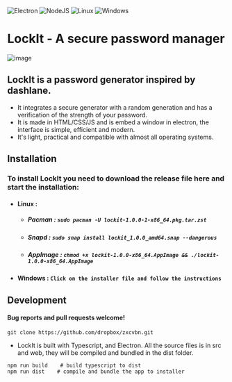 ![Electron](https://img.shields.io/badge/Electron-2B2E3A?style=for-the-badge&logo=electron&logoColor=9FEAF9)
![NodeJS](https://img.shields.io/badge/Node.js-339933?style=for-the-badge&logo=nodedotjs&logoColor=white)
![Linux](https://img.shields.io/badge/Linux-FCC624?style=for-the-badge&logo=linux&logoColor=black)
![Windows](https://img.shields.io/badge/Windows-0078D6?style=for-the-badge&logo=windows&logoColor=white)

# LockIt - A secure password manager

![image](https://user-images.githubusercontent.com/46485459/206547908-a472b81c-585a-427f-a354-cf85007571e4.png)

## LockIt is a password generator inspired by dashlane.

- It integrates a secure generator with a random generation and has a verification of the strength of your password.
- It is made in HTML/CSS/JS and is embed a window in electron, the interface is simple, efficient and modern.
- It's light, practical and compatible with almost all operating systems.

## Installation

### To install LockIt you need to download the release file here and start the installation:

* #### Linux :
    * ##### Pacman : `sudo pacman -U lockit-1.0.0-1-x86_64.pkg.tar.zst`
    * ##### Snapd : `sudo snap install lockit_1.0.0_amd64.snap --dangerous`
    * ##### AppImage : `chmod +x lockit-1.0.0-x86_64.AppImage && ./lockit-1.0.0-x86_64.AppImage`
* #### Windows : `Click on the installer file and follow the instructions`

## Development

#### Bug reports and pull requests welcome!

`git clone https://github.com/dropbox/zxcvbn.git`

- LockIt is built with Typescript, and Electron. All the source files is in src and web, they will be compiled and bundled in the dist folder.

```shell
npm run build    # build typescript to dist
npm run dist    # compile and bundle the app to installer
```
